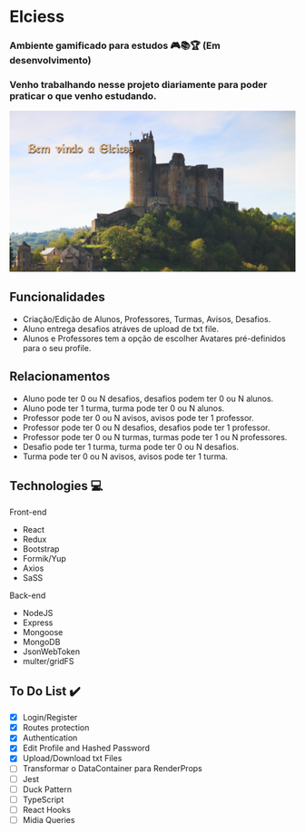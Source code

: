 # Elciess 
### Ambiente gamificado para estudos :video_game::books::trophy: (Em desenvolvimento)

### Venho trabalhando nesse projeto diariamente para poder praticar o que venho estudando.

![alt text](https://github.com/lucasfloripa/Elciess/blob/master/frontend/src/assets/images/castelo.png?raw=true)

## Funcionalidades
  - Criação/Edição de Alunos, Professores, Turmas, Avisos, Desafios.
  - Aluno entrega desafios atráves de upload de txt file.
  - Alunos e Professores tem a opção de escolher Avatares pré-definidos para o seu profile.
  
## Relacionamentos  
  - Aluno pode ter 0 ou N desafios, desafios podem ter 0 ou N alunos.
  - Aluno pode ter 1 turma, turma pode ter 0 ou N alunos.
  - Professor pode ter 0 ou N avisos, avisos pode ter 1 professor.
  - Professor pode ter 0 ou N desafios, desafios pode ter 1 professor.
  - Professor pode ter 0 ou N turmas, turmas pode ter 1 ou N professores.
  - Desafio pode ter 1 turma, turma pode ter 0 ou N desafios.
  - Turma pode ter 0 ou N avisos, avisos pode ter 1 turma.

## Technologies :computer:
Front-end
  - React
  - Redux
  - Bootstrap
  - Formik/Yup
  - Axios
  - SaSS
   
Back-end
  - NodeJS
  - Express
  - Mongoose
  - MongoDB
  - JsonWebToken
  - multer/gridFS

## To Do List :heavy_check_mark:
- [x] Login/Register
- [x] Routes protection
- [x] Authentication
- [x] Edit Profile and Hashed Password
- [x] Upload/Download txt Files
- [ ] Transformar o DataContainer para RenderProps
- [ ] Jest
- [ ] Duck Pattern
- [ ] TypeScript
- [ ] React Hooks
- [ ] Midia Queries
